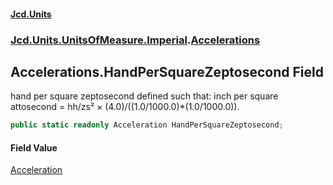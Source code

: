 #### [Jcd.Units](index.md 'index')
### [Jcd.Units.UnitsOfMeasure.Imperial](Jcd.Units.UnitsOfMeasure.Imperial.md 'Jcd.Units.UnitsOfMeasure.Imperial').[Accelerations](Accelerations.md 'Jcd.Units.UnitsOfMeasure.Imperial.Accelerations')

## Accelerations.HandPerSquareZeptosecond Field

hand per square zeptosecond defined such that: inch per square attosecond = hh/zs² ×
(4.0)/((1.0/1000.0)*(1.0/1000.0)).

```csharp
public static readonly Acceleration HandPerSquareZeptosecond;
```

#### Field Value
[Acceleration](Acceleration.md 'Jcd.Units.UnitTypes.Acceleration')